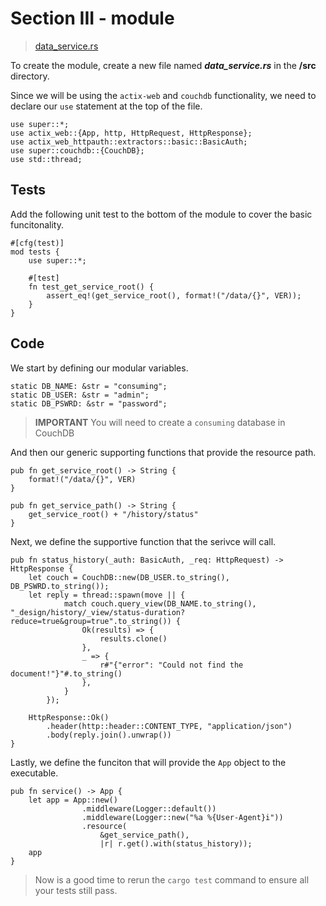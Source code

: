 # Section III - module

> [data\_service.rs](https://github.com/dsietz/rust-daas/blob/master/src/data_service.rs)

To create the module, create a new file named _**data\_service.rs**_ in the **/src** directory.

Since we will be using the `actix-web` and `couchdb` functionality, we need to declare our `use` statement at the top of the file.

```text
use super::*;
use actix_web::{App, http, HttpRequest, HttpResponse};
use actix_web_httpauth::extractors::basic::BasicAuth;
use super::couchdb::{CouchDB};
use std::thread;
```

## Tests

Add the following unit test to the bottom of the module to cover the basic funcitonality.

```text
#[cfg(test)]
mod tests {
    use super::*;

    #[test]
    fn test_get_service_root() {
        assert_eq!(get_service_root(), format!("/data/{}", VER));
    }
}
```

## Code

We start by defining our modular variables.

```text
static DB_NAME: &str = "consuming";
static DB_USER: &str = "admin";
static DB_PSWRD: &str = "password";
```

> **IMPORTANT** You will need to create a `consuming` database in CouchDB

And then our generic supporting functions that provide the resource path.

```text
pub fn get_service_root() -> String {
    format!("/data/{}", VER)
}

pub fn get_service_path() -> String {
    get_service_root() + "/history/status"
}
```

Next, we define the supportive function that the serivce will call.

```text
pub fn status_history(_auth: BasicAuth, _req: HttpRequest) -> HttpResponse {
    let couch = CouchDB::new(DB_USER.to_string(), DB_PSWRD.to_string());
    let reply = thread::spawn(move || {
            match couch.query_view(DB_NAME.to_string(), "_design/history/_view/status-duration?reduce=true&group=true".to_string()) {
                Ok(results) => {
                    results.clone()
                },
                _ => {
                    r#"{"error": "Could not find the document!"}"#.to_string()
                },
            }
        });

    HttpResponse::Ok()
        .header(http::header::CONTENT_TYPE, "application/json")
        .body(reply.join().unwrap())  
}
```

Lastly, we define the funciton that will provide the `App` object to the executable.

```text
pub fn service() -> App {
    let app = App::new()
                .middleware(Logger::default())
                .middleware(Logger::new("%a %{User-Agent}i"))
                .resource(
                    &get_service_path(),
                    |r| r.get().with(status_history));
    app
}
```

> Now is a good time to rerun the `cargo test` command to ensure all your tests still pass.

